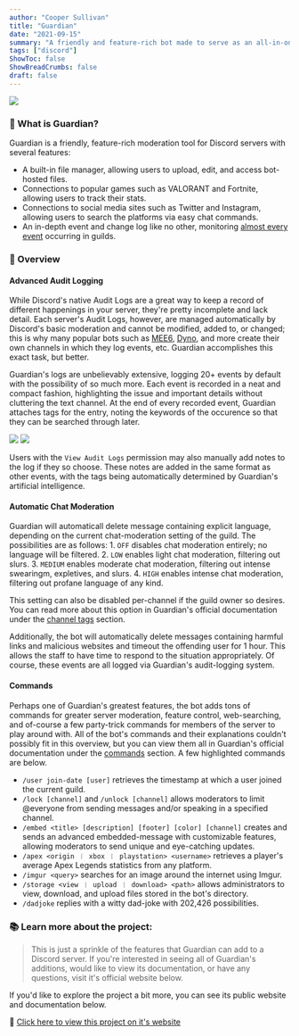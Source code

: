 ```yaml
---
author: "Cooper Sullivan"
title: "Guardian"
date: "2021-09-15"
summary: "A friendly and feature-rich bot made to serve as an all-in-one solution for Discord servers."
tags: ["discord"]
ShowToc: false
ShowBreadCrumbs: false
draft: false
---
```


![](/images/guardian-banner.png#center)

### 📖 What is Guardian?
Guardian is a friendly, feature-rich moderation tool for Discord servers with several features:
- A built-in file manager, allowing users to upload, edit, and access bot-hosted files.
- Connections to popular games such as VALORANT and Fortnite, allowing users to track their stats.
- Connections to social media sites such as Twitter and Instagram, allowing users to search the platforms via easy chat commands.
- An in-depth event and change log like no other, monitoring [almost every event](https://guardian.coopersully.me/docs/logs/) occurring in guilds.

### 🔎 Overview
#### Advanced Audit Logging
While Discord's native Audit Logs are a great way to keep a record of different happenings in your server,
they're pretty incomplete and lack detail. Each server's Audit Logs, however, are managed automatically by
Discord's basic moderation and cannot be modified, added to, or changed; this is why many popular bots such
as [MEE6](https://mee6.xyz/), [Dyno](https://dyno.gg/), and more create their own channels in which they log
events, etc. Guardian accomplishes this exact task, but better. 

Guardian's logs are unbelievably extensive, logging 20+ events by default with the possibility of so much more.
Each event is recorded in a neat and compact fashion, highlighting the issue and important details without cluttering
the text channel. At the end of every recorded event, Guardian attaches tags for the entry, noting the keywords
of the occurence so that they can be searched through later.

![](/images/guardian/stop-boosting.png#center)
![](/images/guardian/search-tags.png#center)

Users with the ``View Audit Logs`` permission may also manually add notes to the log if they so choose. These notes
are added in the same format as other events, with the tags being automatically determined by Guardian's artificial
intelligence.

#### Automatic Chat Moderation
Guardian will automaticall delete message containing explicit language, depending on the current chat-moderation setting of the guild. The possibilities are as follows:
    1. ``OFF`` disables chat moderation entirely; no language will be filtered.
    2. ``LOW`` enables light chat moderation, filtering out slurs.
    3. ``MEDIUM`` enables moderate chat moderation, filtering out intense swearingm, expletives, and slurs.
    4. ``HIGH`` enables intense chat moderation, filtering out profane language of any kind.
	
This setting can also be disabled per-channel if the guild owner so desires. You can read more about this option in Guardian's official documentation under the [channel tags](https://guardian.coopersully.me/docs/tags/) section.

Additionally, the bot will automatically delete messages containing harmful links and malicious websites and timeout the offending user for 1 hour.
This allows the staff to have time to respond to the situation appropriately. Of course, these events are all logged via Guardian's audit-logging system.

#### Commands
Perhaps one of Guardian's greatest features, the bot adds tons of commands for greater server moderation, feature control, 
web-searching, and of-course a few party-trick commands for members of the server to play around with. All of the bot's
commands and their explanations couldn't possibly fit in this overview, but you can view them all in Guardian's official
documentation under the [commands](https://guardian.coopersully.me/docs/commands/) section. A few highlighted commands are below.
- ``/user join-date [user]`` retrieves the timestamp at which a user joined the current guild.
- ``/lock [channel]`` and ``/unlock [channel]`` allows moderators to limit @everyone from sending messages and/or speaking in a specified channel.
- ``/embed <title> [description] [footer] [color] [channel]`` creates and sends an advanced embedded-message with customizable features, allowing moderators to send unique and eye-catching updates.
- ``/apex <origin ︱ xbox ︱ playstation> <username>`` retrieves a player's average Apex Legends statistics from any platform.
- ``/imgur <query>`` searches for an image around the internet using Imgur.
- ``/storage <view ︱ upload ︱ download> <path>`` allows administrators to view, download, and upload files stored in the bot's directory.
- ``/dadjoke`` replies with a witty dad-joke with 202,426 possibilities.

### 📚 Learn more about the project:
> This is just a sprinkle of the features that Guardian can add to a Discord server. 
If you're interested in seeing all of Guardian's additions, would like to view its documentation, 
or have any questions, visit it's official website below.

If you'd like to explore the project a bit more, you can see its public website and documentation below.

🔗 [Click here to view this project on it's website](https://guardian.coopersully.me/)